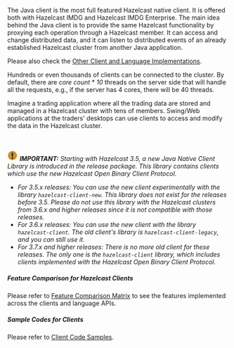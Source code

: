 
The Java client is the most full featured Hazelcast native client. It is offered both with Hazelcast IMDG and Hazelcast IMDG Enterprise.  The main idea behind the Java client is to provide the same Hazelcast functionality by proxying each operation through a Hazelcast member. It can access and change distributed data, and it can listen to distributed events of an already established Hazelcast cluster from another Java application.


Please also check the [Other Client and Language Implementations](/1600_Hazelcast_Clients/600_Other_Client_and_Language_Implementations.md).

Hundreds or even thousands of clients can be connected to the cluster. By default, there are *core count* * *10* threads on the server side that will handle all the requests, e.g., if the server has 4 cores, there will be 40 threads.

Imagine a trading application where all the trading data are stored and managed in a Hazelcast cluster with tens of members. Swing/Web applications at the traders' desktops can use clients to access and modify the data in the Hazelcast cluster.


<br><br>
![image](../../images/NoteSmall.jpg) ***IMPORTANT:*** *Starting with Hazelcast 3.5, a new Java Native Client Library is introduced in the release package. This library contains clients which use the new Hazelcast Open Binary Client Protocol.*

* *For 3.5.x releases: You can use the new client experimentally with the library `hazelcast-client-new`. This library does not exist for the releases before 3.5. Please do not use this library with the Hazelcast clusters from 3.6.x and higher releases since it is not compatible with those releases.* 
* *For 3.6.x releases: You can use the new client with the library `hazelcast-client`. The old client's library is `hazelcast-client-legacy`, and you can still use it.*
* *For 3.7.x and higher releases: There is no more old client for these releases. The only one is the `hazelcast-client` library, which includes clients implemented with the Hazelcast Open Binary Client Protocol.*


##### Feature Comparison for Hazelcast Clients

Please refer to <a href="https://hazelcast.org/clients-languages/" target="_blank">Feature Comparison Matrix</a> to see the features implemented across the clients and language APIs.


##### Sample Codes for Clients


Please refer to <a href="https://github.com/hazelcast/hazelcast-code-samples/tree/master/clients" target="_blank">Client Code Samples</a>.


